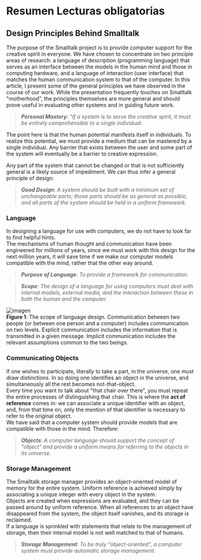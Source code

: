 # Resumen Lecturas obligatorias

## Design Principles Behind Smalltalk
The purpose of the Smalltalk project is to provide computer support for the creative spirit in everyone. We have chosen to concentrate on two principle areas of research: a language of description (programming language) that serves as an interface between the models in the human mind and those in computing hardware, and a language of interaction (user interface) that matches the human communication system to that of the computer. 
In this article, I present some of the general principles we have observed in the course of our work. While the presentation frequently touches on Smalltalk "motherhood", the principles themselves are more general and should prove useful in evaluating other systems and in guiding future work.

>***Personal Mastery***: *"If a system is to serve the creative spirit, it must be entirely comprehensible to a single individual.*  

The point here is that the human potential manifests itself in individuals. To realize this potential, we must provide a medium that can be mastered by a single individual. Any barrier that exists between the user and some part of the system will eventually be a barrier to creative expression.

Any part of the system that cannot be changed or that is not sufficiently general is a likely source of impediment. We can thus infer a general principle of design:

>***Good Design***: *A system should be built with a minimum set of unchangeable parts; those parts should be as general as possible; and all parts of the system should be held in a uniform framework.*

### Language
In designing a language for use with computers, we do not have to look far to find helpful hints.  
The mechanisms of human thought and communication have been engineered for millions of years,  since we must work with this design for the next million years, it will save time if we make our computer models compatible with the mind, rather that the other way around.

>***Purpose of Language***: *To provide a framework for communication.*

>***Scope***: *The design of a language for using computers must deal with internal models, external media, and the interaction between these in both the human and the computer.*

![imagen](https://www.cs.virginia.edu/~evans/cs655/readings/smalltalk_files/dpbs_figure1.gif)  
**Figure 1**: The scope of language design. Communication between two people (or between one person and a computer) includes communication on two levels. Explicit communication includes the information that is transmitted in a given message. Implicit communication includes the relevant assumptions common to the two beings.

### Communicating Objects
If one wishes to participate, literally to take a part, in the universe, one must draw distinctions. In so doing one identifies an object in the universe, and simultaneously all the rest becomes not-that-object.   
Every time you want to talk about "that chair over there", you must repeat the entire processes of distinguishing that chair. This is where the **act of reference** comes in: we can associate a unique identifier with an object, and, from that time on, only the mention of that identifier is necessary to refer to the original object.  
We have said that a computer system should provide models that are compatible with those in the mind. Therefore:
>***Objects***: *A computer language should support the concept of "object" and provide a uniform means for referring to the objects in its universe.*

### Storage Management
The Smalltalk storage manager provides an object-oriented model of memory for the entire system. Uniform reference is achieved simply by associating a unique integer with every object in the system.  
Objects are created when expressions are evaluated, and they can be passed around by uniform reference. When all references to an object have disappeared from the system, the object itself vanishes, and its storage is reclaimed.  
If a language is sprinkled with statements that relate to the management of storage, then their internal model is not well matched to that of humans.
> ***Storage Management***: *To be truly "object-oriented", a computer system must provide automatic storage management.*

